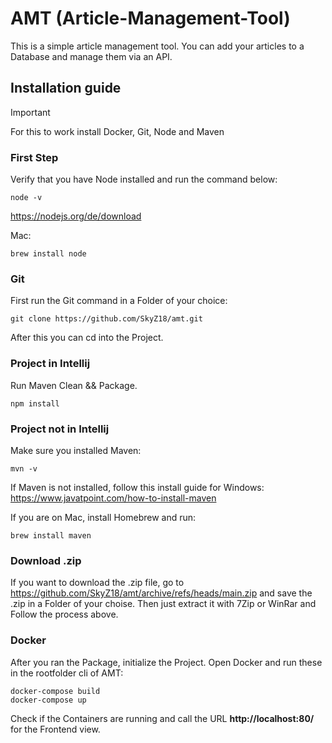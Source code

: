# AMT (Article-Management-Tool)
This is a simple article management tool. You can add your articles to a Database and manage them via an API.

## Installation guide

> [!IMPORTANT]
> For this to work install Docker, Git, Node and Maven

### First Step
Verify that you have Node installed and run the command below:
```
node -v
```

https://nodejs.org/de/download

Mac:
```
brew install node
```

### Git
First run the Git command in a Folder of your choice:
```
git clone https://github.com/SkyZ18/amt.git
```
After this you can cd into the Project.

### Project in Intellij
Run Maven Clean && Package.
```
npm install
```

### Project not in Intellij
Make sure you installed Maven:
```
mvn -v
```
If Maven is not installed, follow this install guide for Windows: https://www.javatpoint.com/how-to-install-maven

If you are on Mac, install Homebrew and run:
```
brew install maven
```

### Download .zip
If you want to download the .zip file, go to https://github.com/SkyZ18/amt/archive/refs/heads/main.zip and save the .zip in a Folder of your choise. Then just extract it with 7Zip or WinRar and Follow the process above.

### Docker
After you ran the Package, initialize the Project. Open Docker and run these in the rootfolder cli of AMT:
```
docker-compose build
docker-compose up
```
Check if the Containers are running and call the URL **http://localhost:80/** for the Frontend view.

